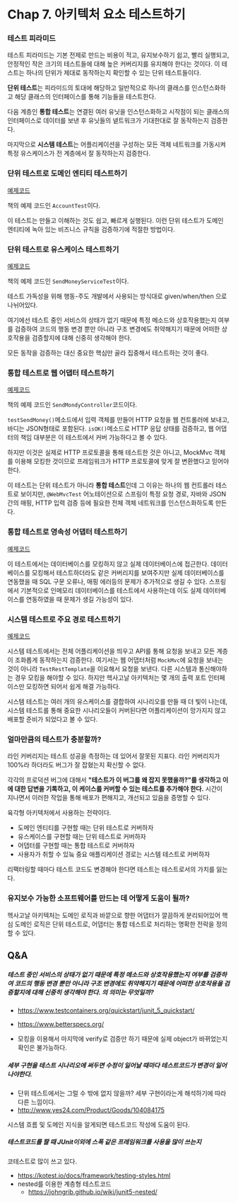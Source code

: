 # Chap 7. 아키텍처 요소 테스트하기



### 테스트 피라미드

테스트 피라미드는 기본 전제로 만드는 비용이 적고, 유지보수하기 쉽고, 빨리 실행되고, 안정적인 작은 크기의 테스트들에 대해 높은 커버리지를 유지해야 한다는 것이다. 이 테스트는 하나의 단위가 제대로 동작하는지 확인할 수 있는 단위 테스트들이다.

**단위 테스트**는 피라미드의 토대에 해당하고 일반적으로 하나의 클래스를 인스턴스화하고 해당 클래스의 인터페이스를 통해 기능들을 테스트한다.

다음 계층인 **통합 테스트**는 연결된 여러 유닛을 인스턴스화하고 시작점이 되는 클래스의 인터페이스로 데이터를 보낸 후 유닛들의 넽트워크가 기대한대로 잘 동작하는지 검증한다.

마지막으로 **시스템 테스트**는 어플리케이션을 구성하는 모든 객체 네트워크를 가동시켜 특정 유스케이스가 전 계층에서 잘 동작하는지 검증한다.



### 단위 테스트로 도메인 엔티티 테스트하기

[예제코드](https://github.com/wikibook/clean-architecture/blob/main/src/test/java/io/reflectoring/buckpal/account/application/domain/AccountTest.java)

책의 예제 코드인 `AccountTest`이다.

이 테스트는 만들고 이해하는 것도 쉽고, 빠르게 실행된다. 이런 단위 테스트가 도메인 엔티티에 녹아 있는 비즈니스 규칙을 검증하기에 적절한 방법이다.



### 단위 테스트로 유스케이스 테스트하기

[예제코드](https://github.com/wikibook/clean-architecture/blob/main/src/test/java/io/reflectoring/buckpal/account/application/service/SendMoneyServiceTest.java)

책의 예제 코드인 `SendMoneyServiceTest`이다.

테스트 가독성을 위해 행동-주도 개발에서 사용되는 방식대로 given/when/then 으로 나뉘어있다.

여기에선 테스트 중인 서비스의 상태가 없기 때문에 특정 메소드와 상호작용했는지 여부를 검증하여 코드의 행동 변경 뿐만 아니라 구조 변경에도 취약해지기 때문에 어떠한 상호작용을 검증할지에 대해 신중히 생각해야 한다.

모든 동작을 검증하는 대신 중요한 핵심만 골라 집중해서 테스트하는 것이 좋다.



### 통합 테스트로 웹 어댑터 테스트하기

[예제코드](https://github.com/wikibook/clean-architecture/blob/main/src/test/java/io/reflectoring/buckpal/account/adapter/in/web/SendMoneyControllerTest.java)

책의 예제 코드인 `SendMondyController`코드이다.

`testSendMoney()`메소드에서 입력 객체를 만들어 HTTP 요청을 웹 컨트롤러에 보내고, 바디는 JSON형태로 포함된다. `isOK()`메소드로 HTTP 응답 상태를 검증하고, 웹 어댑터의 책임 대부분은 이 테스트에서 커버 가능하다고 볼 수 있다.

하지만 이것은 실제로 HTTP 프로토콜을 통해 테스트한 것은 아니고, MockMvc 객체를 이용해 모킹한 것이므로 프레임워크가 HTTP 프로토콜에 맞게 잘 변환했다고 믿어야한다.

이 테스트는 단위 테스트가 아니라 **통합 테스트**인데 그 이유는 하나의 웹 컨트롤러 테스트로 보이지만, `@WebMvcTest` 어노테이션으로 스프링이 특정 요청 경로, 자바와 JSON 간의 매핑, HTTP 입력 검증 등에 필요한 전체 객체 네트워크를 인스턴스화하도록 만든다.



### 통합 테스트로 영속성 어댑터 테스트하기

[예제코드](https://github.com/wikibook/clean-architecture/blob/main/src/test/java/io/reflectoring/buckpal/account/adapter/out/persistence/AccountPersistenceAdapterTest.java)

이 테스트에서는 데이터베이스를 모킹하지 않고 실제 데이터베이스에 접근한다. 데이터베이스를 모킹해서 테스트하더라도 같은 커버리지를 보여주지만 실제 데이터베이스를 연동했을 때 SQL 구문 오류나, 매핑 에러등의 문제가 추가적으로 생길 수 있다. 스프링에서 기본적으로 인메모리 데이터베이스를 테스트에서 사용하는데 이도 실제 데이터베이스를 연동하였을 때 문제가 생길 가능성이 있다.



### 시스템 테스트로 주요 경로 테스트하기

[예제코드](https://github.com/wikibook/clean-architecture/blob/main/src/test/java/io/reflectoring/buckpal/SendMoneySystemTest.java)

시스템 테스트에서는 전체 어플리케이션을 띄우고 API를 통해 요청을 보내고 모든 계층이 조화롭게 동작하는지 검증한다. 여기서는 웹 어댑터처럼 `MockMvc`에 요청을 보내는 것이 아니라 `TestRestTemplate`을 이요해서 요청을 보낸다. 다른 시스템과 통신해야하는 경우 모킹을 해야할 수 있다. 하지만 헥사고날 아키텍처는 몇 개의 출력 포트 인터페이스만 모킹하면 되어서 쉽게 해결 가능하다.

시스템 테스트는 여러 개의 유스케이스를 결합하여 시나리오를 만들 때 더 빛이 나는데, 시스템 테스트를 통해 중요한  시나리오들이 커버된다면 어플리케이션이 망가지지 않고 배포할 준비가 되었다고 볼 수 있다.



### 얼마만큼의 테스트가 충분할까?

라인 커버리지는 테스트 성공을 측정하는 데 있어서 잘못된 지표다. 라인 커버리지가 100%라 하더라도 버그가 잘 잡혔는지 확신할 수 없다.

각각의 프로덕션 버그에 대해서 **"테스트가 이 버그를 왜 잡지 못했을까?"를 생각하고 이에 대한 답변을 기록하고, 이 케이스를 커버할 수 있는 테스트를 추가해야 한다.** 시간이 지나면서 이러한 작업을 통해 배포가 편해지고, 개선되고 있음을 증명할 수 있다.

육각형 아키텍처에서 사용하는 전략이다.

- 도메인 엔티티를 구현할 때는 단위 테스트로 커버하자
- 유스케이스를 구현할 때는 단위 테스트로 커버하자
- 어댑터를 구현할 때는 통합 테스트로 커버하자
- 사용자가 취할 수 있늨 중요 애플리케이션 경로는 시스템 테스트로 커버하자

리팩터링할 때마다 테스트 코드도 변경해야 한다면 테스트는 테스트로서의 가치를 잃는다.



### 유지보수 가능한 소프트웨어를 만드는 데 어떻게 도움이 될까?

헥사고날 아키텍처는 도메인 로직과 바깥으로 향한 어댑터가 깔끔하게 분리되어있어 핵심 도메인 로직은 단위 테스트로, 어댑터는 통합 테스트로 처리하는 명확한 전락을 정의할 수 있다.



## Q&A

##### 테스트 중인 서비스의 상태가 없기 때문에 특정 메소드와 상호작용했는지 여부를 검증하여 코드의 행동 변경 뿐만 아니라 구조 변경에도 취약해지기 때문에 어떠한 상호작용을 검증할지에 대해 신중히 생각해야 한다. 의 의미는 무엇일까?

* https://www.testcontainers.org/quickstart/junit_5_quickstart/
* https://www.betterspecs.org/

* 모킹을 이용해서 마지막에 verify로 검증만 하기 때문에 실제 object가 바뀌었는지 확인은 불가능하다.



##### 세부 구현을 테스트 시나리오에 써두면 수정이 일어날 때마다 테스트코드가 변경이 일어나야한다.

* 단위 테스트에서는 그럴 수 밖에 없지 않을까? 세부 구현이라는게 해석하기에 따라 다른 느낌이다.
* http://www.yes24.com/Product/Goods/104084175



시스템 흐름 및 도메인 지식을 알게되면 테스트코드 작성에 도움이 된다.



##### 테스트코드를 짤 때 JUnit이외에 스폭 같은 프레임워크를 사용을 많이 쓰는지

코테스트로 많이 쓰고 있다.

* https://kotest.io/docs/framework/testing-styles.html
* nested를 이용한 계층형 테스트코드
  * https://johngrib.github.io/wiki/junit5-nested/

